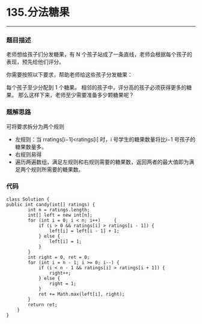 # 135.分法糖果

---
### 题目描述
老师想给孩子们分发糖果，有 N 个孩子站成了一条直线，老师会根据每个孩子的表现，预先给他们评分。

你需要按照以下要求，帮助老师给这些孩子分发糖果：

每个孩子至少分配到 1 个糖果。
相邻的孩子中，评分高的孩子必须获得更多的糖果。
那么这样下来，老师至少需要准备多少颗糖果呢？

### 题解思路
可将要求拆分为两个规则<br>

* 左规则：当 rratings[i−1]<ratings[i] 时，i 号学生的糖果数量将比i−1 号孩子的糖果数量多。
* 右规则易得
* 遍历两遍数组，满足左规则和右规则需要的糖果数，返回两者的最大值即为满足两个规则所需要的糖果数。


### 代码
	class Solution {
    public int candy(int[] ratings) {
	        int n = ratings.length;
	        int[] left = new int[n];
	        for (int i = 0; i < n; i++) 	{
	            if (i > 0 && ratings[i] > ratings[i - 1]) {
	                left[i] = left[i - 1] + 1;
	            } else {
	                left[i] = 1;
	            }
	        }
	        int right = 0, ret = 0;
	        for (int i = n - 1; i >= 0; i--) {
	            if (i < n - 1 && ratings[i] > ratings[i + 1]) {
	                right++;
	            } else {
	                right = 1;
	            }
	            ret += Math.max(left[i], right);
	        }
	        return ret;
	    }
	}


